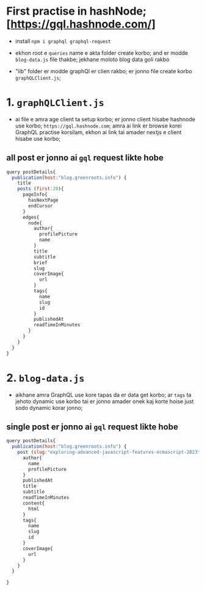 # First practise in hashNode; [https://gql.hashnode.com/]

- install `npm i graphql graphql-request`
- ekhon root e `queries` name e akta folder create korbo; and er modde `blog-data.js` file thakbe; jekhane moloto blog data goli rakbo

- "lib" folder er modde graphQl er clien rakbo; er jonno file create korbo `graphQLClient.js`;


# 1. `graphQLClient.js`
- ai file e amra age client ta setup korbo; er jonno client hisabe hashnode use korbo; `https://gql.hashnode.com`; amra ai link er browse korei GraphQL practise korsilam, ekhon ai link tai amader nextjs e client hisabe use korbo;

## all post er jonno ai `gql` request likte hobe
```js
query postDetails{
  publication(host:"blog.greenroots.info") {
    title
    posts (first:20){
      pageInfo{
        hasNextPage
        endCursor
      }
      edges{
        node{
          author{
            profilePicture
            name
          }
          title
          subtitle
          brief
          slug 
          coverImage{
            url
          }
          tags{
            name
            slug
            id
          }
          publishedAt
          readTimeInMinutes
        }
      }
    }
  }
}
```

# 2. `blog-data.js` 
- aikhane amra GraphQL use kore tapas da er data get korbo; ar `tags` ta jehoto dynamic use korbo tai er jonno amader onek kaj korte hoise just sodo dynamic korar jonno;


## single post er jonno ai `gql` request likte hobe

```js
query postDetails{
  publication(host:"blog.greenroots.info") {
    post (slug:"exploring-advanced-javascript-features-ecmascript-2023"){
      author{
        name
        profilePicture
      }
      publishedAt
      title
      subtitle
      readTimeInMinutes
      content{
        html
      }
      tags{
        name
        slug
        id
      }
      coverImage{
        url
      }
    }
  }
    
}
```
